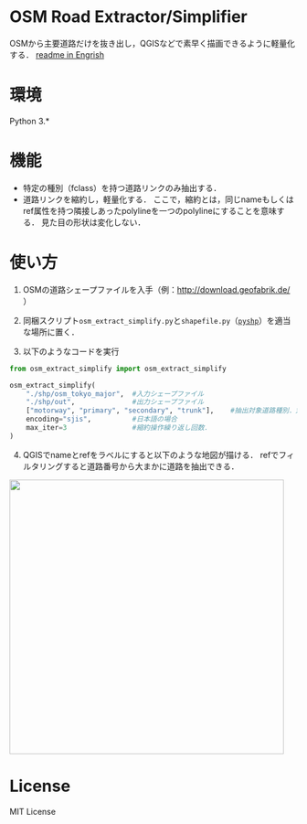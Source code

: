 # OSM Road Extractor/Simplifier

OSMから主要道路だけを抜き出し，QGISなどで素早く描画できるように軽量化する．
[readme in Engrish](README.en.md)

# 環境

Python 3.*

# 機能

- 特定の種別（fclass）を持つ道路リンクのみ抽出する．
- 道路リンクを縮約し，軽量化する．
ここで，縮約とは，同じnameもしくはref属性を持つ隣接しあったpolylineを一つのpolylineにすることを意味する．
見た目の形状は変化しない．

# 使い方

1. OSMの道路シェープファイルを入手（例：http://download.geofabrik.de/ ）

2. 同梱スクリプト`osm_extract_simplify.py`と`shapefile.py`（[`pyshp`](https://github.com/GeospatialPython/pyshp)）を適当な場所に置く．

3. 以下のようなコードを実行
```python
from osm_extract_simplify import osm_extract_simplify

osm_extract_simplify(
    "./shp/osm_tokyo_major",  #入力シェープファイル
    "./shp/out",              #出力シェープファイル
    ["motorway", "primary", "secondary", "trunk"],    #抽出対象道路種別．対応する*_linkは自動的に抽出される
    encoding="sjis",          #日本語の場合 
    max_iter=3                #縮約操作繰り返し回数．
)
```

4. QGISでnameとrefをラベルにすると以下のような地図が描ける．
refでフィルタリングすると道路番号から大まかに道路を抽出できる．

<img src="https://toruseo.github.io/misc/osm_ext_simp.jpg" width="480pt">

# License

MIT License
